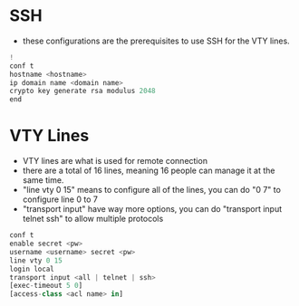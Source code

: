 
# SSH
- these configurations are the prerequisites to use SSH for the VTY lines.
```js
! 
conf t
hostname <hostname>
ip domain name <domain name>
crypto key generate rsa modulus 2048
end
```
# VTY Lines
- VTY lines are what is used for remote connection
- there are a total of 16 lines, meaning 16 people can manage it at the same time.
- "line vty 0 15" means to configure all of the lines, you can do "0 7" to configure line 0 to 7
- "transport input" have way more options, you can do "transport input telnet ssh" to allow multiple protocols
```js
conf t
enable secret <pw>
username <username> secret <pw>
line vty 0 15
login local
transport input <all | telnet | ssh>
[exec-timeout 5 0]
[access-class <acl name> in] 
```

